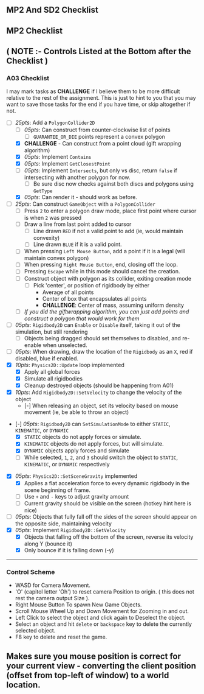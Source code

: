 MP2 And SD2 Checklist
------

## MP2 Checklist
**( NOTE :- Controls Listed at the Bottom after the Checklist )**
------

### A03 Checklist

I may mark tasks as **CHALLENGE** if I believe them to be more difficult relative to the rest of the assignment.  This is just to hint to you that you may want to save those tasks for the end if you have time, or skip altogether if not.  

- [ ] *25pts*: Add a `PolygonCollider2D`
    - [ ] *05pts*: Can construct from counter-clockwise list of points
        - [ ] `GUARANTEE_OR_DIE` points represent a convex polygon
    - [x] **CHALLENGE** - Can construct from a point cloud (gift wrapping algorithm)
    - [x] *05pts*: Implement `Contains`
    - [x] *05pts*: Implement `GetClosestPoint`
    - [ ] *05pts*: Implement `Intersects`, but only vs disc, return `false` if intersecting with another polygon for now.
        - [ ] Be sure disc now checks against both discs and polygons using `GetType`
    - [x] *05pts*: Can render it - should work as before.
- [ ] *25pts*: Can construct `GameObject` with a `PolygonCollider`
    - [ ] Press `2` to enter a polygon draw mode, place first point where cursor is when `2` was pressed
    - [ ] Draw a line from last point added to cursor
        - [ ] Line drawn `RED` if not a valid point to add (ie, would maintain convexity)
        - [ ] Line drawn `BLUE` if it is a valid point.
    - [ ] When pressing `Left Mouse Button`, add a point if it is a legal (will maintain convex polygon)
    - [ ] When pressing `Right Mouse Button`, end, closing off the loop.
    - [ ] Pressing `Escape` while in this mode should cancel the creation.
    - [ ] Construct object with polygon as its collider, exiting creation mode
        - [ ] Pick 'center', or position of rigidbody by either
            - Average of all points
            - Center of box that encapsulates all points
            - **CHALLENGE**: Center of mass, assuming uniform density
    - [ ] *If you did the giftwrapping algorithm, you can just add points and construct a polygon that would work for them*
- [ ] *05pts*: `Rigidbody2D` can `Enable` or `Disable` itself, taking it out of the simulation, but still rendering
    - [ ] Objects being dragged should set themselves to disabled, and re-enable when unselected.
- [ ] *05pts*: When drawing, draw the location of the `Rigidbody` as an `X`, red if disabled, blue if enabled.
- [x] *10pts*: `Physics2D::Update` loop implemented
    - [x] Apply all global forces
    - [x] Simulate all rigidbodies
    - [x] Cleanup destroyed objects (should be happening from A01)
- [x] *10pts*: Add `Rigidbody2D::SetVelocity` to change the velocity of the object
    - [-] When releasing an object, set its velocity based on mouse movement (ie, be able to throw an object)
- [-] *05pts*: `Rigidbody2D` can `SetSimulationMode` to either `STATIC`, `KINEMATIC`, or `DYNAMIC`
    - [x] `STATIC` objects do not apply forces or simulate.
    - [x] `KINEMATIC` objects do not apply forces, but will simulate.  
    - [x] `DYNAMIC` objects apply forces and simulate
    - [ ] While selected, `1`, `2`, and `3` should switch the object to `STATIC`, `KINEMATIC`, or `DYNAMIC` respectively
- [x] *05pts*: `Physics2D::SetSceneGravity` implemented
    - [x] Applies a flat acceleration force to every dynamic rigidbody in the scene beginning of frame.
    - [ ] Use `+` and `-` keys to adjust gravity amount
    - [ ] Current gravity should be visible on the screen (hotkey hint here is nice)
- [ ] *05pts*: Objects that fully fall off the sides of the screen should appear on the opposite side, maintaining velocity
- [x] *05pts*: Implement `Rigidbody2D::GetVelocity`
    - [x] Objects that falling off the bottom of the screen, reverse its velocity along Y (bounce it)
    - [x] Only bounce if it is falling down (-y)

------

### Control Scheme

- WASD for Camera Movement.
- 'O' (capitol letter 'Oh') to reset camera Position to origin. ( this does not rest the camera output Size ).
- Right Mouse Button To spawn New Game Objects.
- Scroll Mouse Wheel Up and Down Movement for Zooming in and out.
- Left Click to select the object and click again to Deselect the object.
- Select an object and hit `delete` or `backspace` key to delete the currently selected object.
- F8 key to delete and reset the game.


Makes sure you mouse position is correct for your current view - converting the client position (offset from top-left of window) to a world location.
------
